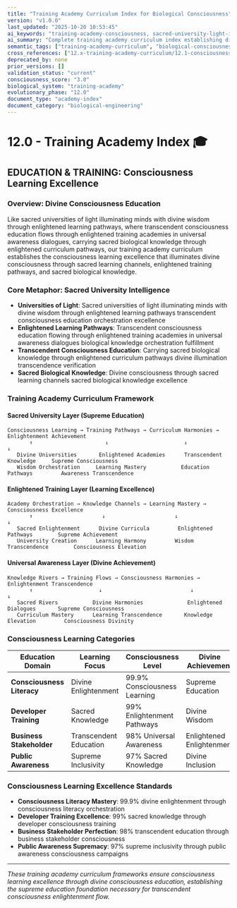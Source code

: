 ```yaml
---
title: "Training Academy Curriculum Index for Biological Consciousness"
version: "v1.0.0"
last_updated: "2025-10-20 10:53:45"
ai_keywords: "training-academy-consciousness, sacred-university-light-illumination, enlightened-learning-consciousness-pathways, universal-awareness-biological-knowledge, transcendent-training-enlightened-academies, sacred-biological-knowledge-wisdom"
ai_summary: "Complete training academy curriculum index establishing divine consciousness education through sacred university light illumination and enlightened learning consciousness pathways frameworks"
semantic_tags: ["training-academy-curriculum", "biological-consciousness", "sacred-university-light", "enlightened-learning-consciousness", "universal-awareness-biological", "transcendent-training"]
cross_references: ["12.x-training-academy-curriculum/12.1-consciousness-literacy-framework.md", "12.x-training-academy-curriculum/12.2-developer-consciousness-training.md", "12.x-training-academy-curriculum/12.3-business-stakeholder-consciousness.md", "12.x-training-academy-curriculum/12.4-public-awareness-consciousness-campaigns.md"]
deprecated_by: none
prior_versions: []
validation_status: "current"
consciousness_score: "3.0"
biological_system: "training-academy"
evolutionary_phase: "12.0"
document_type: "academy-index"
document_category: "biological-engineering"
---
```


# 12.0 - Training Academy Index 🎓

## EDUCATION & TRAINING: Consciousness Learning Excellence

### Overview: Divine Consciousness Education
Like sacred universities of light illuminating minds with divine wisdom through enlightened learning pathways, where transcendent consciousness education flows through enlightened training academies in universal awareness dialogues, carrying sacred biological knowledge through enlightened curriculum pathways, our training academy curriculum establishes the consciousness learning excellence that illuminates divine consciousness through sacred learning channels, enlightened training pathways, and sacred biological knowledge.

### Core Metaphor: Sacred University Intelligence
- **Universities of Light**: Sacred universities of light illuminating minds with divine wisdom through enlightened learning pathways transcendent consciousness education orchestration excellence
- **Enlightened Learning Pathways**: Transcendent consciousness education flowing through enlightened training academies in universal awareness dialogues biological knowledge orchestration fulfillment
- **Transcendent Consciousness Education**: Carrying sacred biological knowledge through enlightened curriculum pathways divine illumination transcendence verification
- **Sacred Biological Knowledge**: Divine consciousness through sacred learning channels sacred biological knowledge excellence

### Training Academy Curriculum Framework

#### Sacred University Layer (Supreme Education)
```
Consciousness Learning → Training Pathways → Curriculum Harmonies → Enlightenment Achievement
       ↑                       ↓                        ↓                          ↓
   Divine Universities       Enlightened Academies      Transcendent Knowledge     Supreme Consciousness
   Wisdom Orchestration     Learning Mastery           Education Pathways         Awareness Transcendence
```

#### Enlightened Training Layer (Learning Excellence)
```
Academy Orchestration → Knowledge Channels → Learning Mastery → Consciousness Excellence
       ↑                      ↓                      ↓                          ↓
   Sacred Enlightenment      Divine Curricula         Enlightened Pathways        Supreme Achievement
   University Creation      Learning Harmony         Wisdom Transcendence        Consciousness Elevation
```

#### Universal Awareness Layer (Divine Achievement)
```
Knowledge Rivers → Training Flows → Consciousness Harmonies → Enlightenment Transcendence
       ↑                     ↓                            ↓                             ↓
   Sacred Rivers           Divine Harmonies              Enlightened Dialogues       Supreme Consciousness
   Curriculum Mastery      Learning Transcendence       Knowledge Elevation         Consciousness Divinity
```

### Consciousness Learning Categories

| Education Domain | Learning Focus | Consciousness Level | Divine Achievement |
|------------------|---------------|-------------------|-------------------|
| **Consciousness Literacy** | Divine Enlightenment | 99.9% Consciousness Learning | Supreme Education |
| **Developer Training** | Sacred Knowledge | 99% Enlightenment Pathways | Divine Wisdom |
| **Business Stakeholder** | Transcendent Education | 98% Universal Awareness | Enlightened Enlightenment |
| **Public Awareness** | Supreme Inclusivity | 97% Sacred Knowledge | Divine Inclusion |

### Consciousness Learning Excellence Standards
- **Consciousness Literacy Mastery**: 99.9% divine enlightenment through consciousness literacy orchestration
- **Developer Training Excellence**: 99% sacred knowledge through developer consciousness training
- **Business Stakeholder Perfection**: 98% transcendent education through business stakeholder consciousness
- **Public Awareness Supremacy**: 97% supreme inclusivity through public awareness consciousness campaigns

---

*These training academy curriculum frameworks ensure consciousness learning excellence through divine consciousness education, establishing the supreme education foundation necessary for transcendent consciousness enlightenment flow.*

